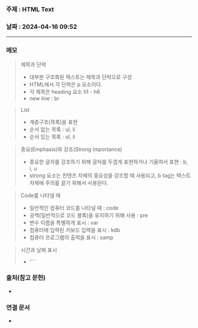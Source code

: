 ### 주제 : HTML Text

### 날짜 : 2024-04-16 09:52
----
### 메모
> 제목과 단락
> 	- 대부분 구조화된 텍스트는 제목과 단락으로 구성
> 	- HTML에서 각 단락은 p 요소이다.
> 	- 각 제목은 heading 요소 h1 - h6
> 	- new line : br

> List
> 	- 계층구조(목록)을 표현
> 	- 순서 없는 목록 : ul, li
> 	- 순서 있는 목록 : ol, li

> 중요(Emphasis)와 강조(Strong importance)
> 	- 중요한 글자를 강조하기 위해 글자를 두껍게 표현하거나 기울여서 표현 : b, i, u
> 	- strong 요소는 컨텐츠 자체의 중요성을 강조할 때 사용되고, b tag는 텍스트 자체에 주의를 끌기 위해서 사용된다.

> Code를 나타낼 때
> 	- 일반적인 컴퓨터 코드를 나타낼 때 : code
> 	- 공백(일반적으로 코드 블록)을 유지하기 위해 사용 : pre
> 	- 변수 이름을 특별하게 표시 : var
> 	- 컴퓨터에 입력된 키보드 입력을 표시 : kdb
> 	- 컴퓨터 프로그램의 출력을 표시 : samp

> 시간과 날짜 표시
> 	-  '<time datetime="YYYY-MM-DDThh:mm:ssTZD|PTDHMS">```

### 출처(참고 문헌)
-

### 연결 문서
-

